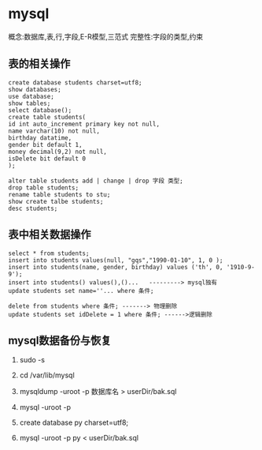 # mysql

概念:数据库,表,行,字段,E-R模型,三范式
完整性:字段的类型,约束

## 表的相关操作
```
create database students charset=utf8;
show databases;
use database;
show tables;
select database();
create table students(
id int auto_increment primary key not null,
name varchar(10) not null,
birthday datatime,
gender bit default 1,
money decimal(9,2) not null,
isDelete bit default 0
);

alter table students add | change | drop 字段 类型;
drop table students;
rename table students to stu;
show create talbe students;
desc students;
```

## 表中相关数据操作
```
select * from students;
insert into students values(null, "gqs","1990-01-10", 1, 0 );
insert into students(name, gender, birthday) values ('th', 0, '1910-9-9');
insert into students() values(),()...   ---------> mysql独有
update students set name=''... where 条件;

delete from students where 条件; -------> 物理删除
update students set idDelete = 1 where 条件; ------>逻辑删除
```
## mysql数据备份与恢复
1. sudo -s
2. cd /var/lib/mysql
3. mysqldump -uroot -p 数据库名 > userDir/bak.sql

1. mysql -uroot -p
2. create database py charset=utf8;
3. mysql -uroot -p py < userDir/bak.sql
